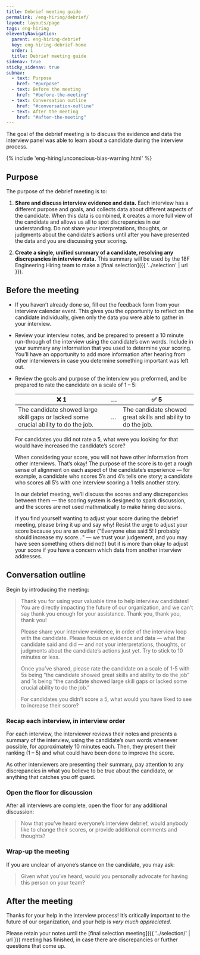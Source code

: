 ```yaml
---
title: Debrief meeting guide
permalink: /eng-hiring/debrief/
layout: layouts/page
tags: eng-hiring
eleventyNavigation: 
  parent: eng-hiring-debrief
  key: eng-hiring-debrief-home
  order: 1
  title: Debrief meeting guide
sidenav: true
sticky_sidenav: true
subnav:
  - text: Purpose
    href: "#purpose"
  - text: Before the meeting
    href: "#before-the-meeting"
  - text: Conversation outline
    href: "#conversation-outline"
  - text: After the meeting
    href: "#after-the-meeting"
---
```


The goal of the debrief meeting is to discuss the evidence and data the interview panel was able to learn about a candidate during the interview process.

{% include 'eng-hiring/unconscious-bias-warning.html' %}

## Purpose

The purpose of the debrief meeting is to:

1. **Share and discuss interview evidence and data.** Each interview has a different purpose and goals, and collects data about different aspects of the candidate. When this data is combined, it creates a more full view of the candidate and allows us all to spot discrepancies in our understanding. Do not share your interpretations, thoughts, or judgments about the candidate’s actions until after you have presented the data and you are discussing your scoring.

2. **Create a single, unified summary of a candidate, resolving any discrepancies in interview data.** This summary will be used by the 18F Engineering Hiring team to make a [final selection]({{ '../selection' | url }}).

## Before the meeting

- If you haven’t already done so, fill out the feedback form from your interview calendar event. This gives you the opportunity to reflect on the candidate individually, given only the data you were able to gather in your interview. 

- Review your interview notes, and be prepared to present a 10 minute run-through of the interview using the candidate’s own words. Include in your summary any information that you used to determine your scoring. You’ll have an opportunity to add more information after hearing from other interviewers in case you determine something important was left out.

- Review the goals and purpose of the interview you preformed, and be prepared to rate the candidate on a scale of 1 – 5:
  <table class="usa-table">
    <thead>
      <tr>
        <th scope="col">❌ 1</th>
        <th scope="col">…</th>
        <th scope="col">✅ 5</th>
      </tr>
    </thead>
    <tbody>
      <tr>
        <td>The candidate showed large skill gaps or lacked some crucial ability to do the job.</td>
        <td>…</td>
        <td>The candidate showed great skills and ability to do the job.</td>
      </tr>
    </tbody>
  </table>

  For candidates you did not rate a 5, what were you looking for that would have increased the candidate’s score?
  
  When considering your score, you will not have other information from other interviews. That’s okay! The purpose of the score is to get a rough sense of alignment on each aspect of the candidate’s experience — for example, a candidate who scores 5’s and 4’s tells one story; a candidate who scores all 5’s with one interview scoring a 1 tells another story.
  
  In our debrief meeting, we’ll discuss the scores and any discrepancies between them — the scoring system is designed to spark discussion, and the scores are not used mathmatically to make hiring decisions. 
  
  If you find yourself wanting to adjust your score during the debrief meeting, please bring it up and say why! Resist the urge to adjust your score because you are an outlier ("Everyone else said 5! I probably should increase my score…" — we trust your judgement, and you may have seen something others did not!) but it is more than okay to adjust your score if you have a concern which data from another interview addresses.

## Conversation outline

Begin by introducing the meeting:

> Thank you for using your valuable time to help interview candidates! You are directly impacting the future of our organization, and we can’t say thank you enough for your assistance. Thank you, thank you, thank you!
>
> Please share your interview evidence, in order of the interview loop with the candidate. Please focus on evidence and data — what the candidate said and did — and not your interpretations, thoughts, or judgments about the candidate’s actions just yet. Try to stick to 10 minutes or less.
>
> Once you’ve shared, please rate the candidate on a scale of 1-5 with 5s being “the candidate showed great skills and ability to do the job” and 1s being “the candidate showed large skill gaps or lacked some crucial ability to do the job.”
>
> For candidates you didn’t score a 5, what would you have liked to see to increase their score?

### Recap each interview, in interview order

For each interview, the interviewer reviews their notes and presents a summary of the interview, using the candidate’s own words whenever possible, for approximately 10 minutes each. Then, they present their ranking (1 – 5) and what could have been done to improve the score.

As other interviewers are presenting their summary, pay attention to any discrepancies in what you believe to be true about the candidate, or anything that catches you off guard.

### Open the floor for discussion

After all interviews are complete, open the floor for any additional discussion:

> Now that you’ve heard everyone’s interview debrief, would anybody like to change their scores, or provide additional comments and thoughts?

### Wrap-up the meeting

If you are unclear of anyone’s stance on the candidate, you may ask:

> Given what you’ve heard, would you personally advocate for having this person on your team?

## After the meeting

Thanks for your help in the interview process! It’s critically important to the future of our organization, and your help is _very much appreciated_.

Please retain your notes until the [final selection meeting]({{ '../selection/' | url }}) meeting has finished, in case there are discrepancies or further questions that come up.
